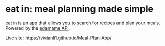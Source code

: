# eat in: meal planning made simple
eat in is an app that allows you to search for recipes and plan your meals. Powered by the [edamame API](https://www.edamam.com/). 

Live site: https://vivianli1.github.io/Meal-Plan-App/


